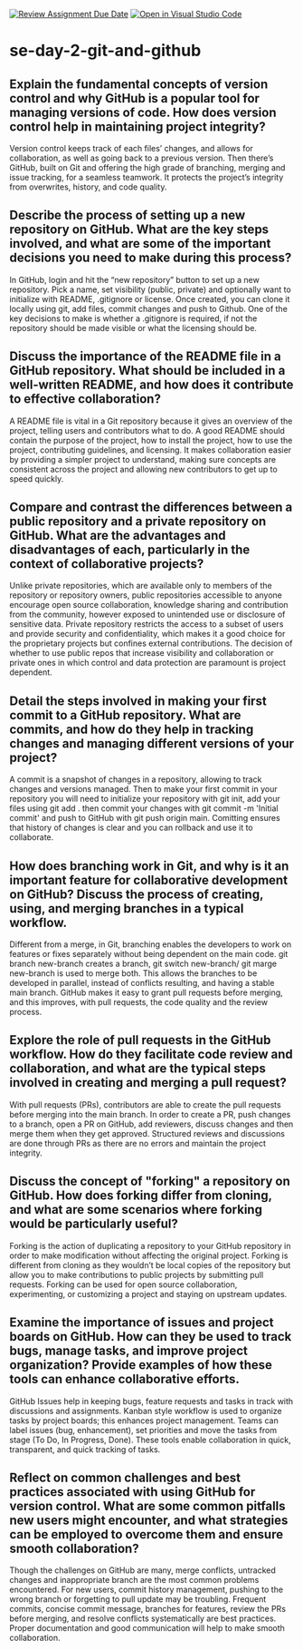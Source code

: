 [![Review Assignment Due Date](https://classroom.github.com/assets/deadline-readme-button-22041afd0340ce965d47ae6ef1cefeee28c7c493a6346c4f15d667ab976d596c.svg)](https://classroom.github.com/a/8wgCKhpZ)
[![Open in Visual Studio Code](https://classroom.github.com/assets/open-in-vscode-2e0aaae1b6195c2367325f4f02e2d04e9abb55f0b24a779b69b11b9e10269abc.svg)](https://classroom.github.com/online_ide?assignment_repo_id=18397978&assignment_repo_type=AssignmentRepo)
# se-day-2-git-and-github
## Explain the fundamental concepts of version control and why GitHub is a popular tool for managing versions of code. How does version control help in maintaining project integrity?
Version control keeps track of each files’ changes, and allows for collaboration, as well as going back to a previous version. Then there’s GitHub, built on Git and offering the high grade of branching, merging and issue tracking, for a seamless teamwork. It protects the project’s integrity from overwrites, history, and code quality.

## Describe the process of setting up a new repository on GitHub. What are the key steps involved, and what are some of the important decisions you need to make during this process?
In GitHub, login and hit the “new repository” button to set up a new repository. Pick a name, set visibility (public, private) and optionally want to initialize with README, .gitignore or license. Once created, you can clone it locally using git, add files, commit changes and push to Github. One of the key decisions to make is whether a .gitignore is required, if not the repository should be made visible or what the licensing should be.

## Discuss the importance of the README file in a GitHub repository. What should be included in a well-written README, and how does it contribute to effective collaboration?
A README file is vital in a Git repository because it gives an overview of the project, telling users and contributors what to do. A good README should contain the purpose of the project, how to install the project, how to use the project, contributing guidelines, and licensing. It makes collaboration easier by providing a simpler project to understand, making sure concepts are consistent across the project and allowing new contributors to get up to speed quickly.

## Compare and contrast the differences between a public repository and a private repository on GitHub. What are the advantages and disadvantages of each, particularly in the context of collaborative projects?
Unlike private repositories, which are available only to members of the repository or repository owners, public repositories accessible to anyone encourage open source collaboration, knowledge sharing and contribution from the community, however exposed to unintended use or disclosure of sensitive data. Private repository restricts the access to a subset of users and provide security and confidentiality, which makes it a good choice for the proprietary projects but confines external contributions. The decision of whether to use public repos that increase visibility and collaboration or private ones in which control and data protection are paramount is project dependent.

## Detail the steps involved in making your first commit to a GitHub repository. What are commits, and how do they help in tracking changes and managing different versions of your project?
A commit is a snapshot of changes in a repository, allowing to track changes and versions managed. Then to make your first commit in your repository you will need to initialize your repository with git init, add your files using git add . then commit your changes with git commit -m 'Initial commit' and push to GitHub with git push origin main. Comitting ensures that history of changes is clear and you can rollback and use it to collaborate.

## How does branching work in Git, and why is it an important feature for collaborative development on GitHub? Discuss the process of creating, using, and merging branches in a typical workflow.
Different from a merge, in Git, branching enables the developers to work on features or fixes separately without being dependent on the main code. git branch new-branch creates a branch, git switch new-branch/ git marge new-branch is used to merge both. This allows the branches to be developed in parallel, instead of conflicts resulting, and having a stable main branch. GitHub makes it easy to grant pull requests before merging, and this improves, with pull requests, the code quality and the review process.

## Explore the role of pull requests in the GitHub workflow. How do they facilitate code review and collaboration, and what are the typical steps involved in creating and merging a pull request?
With pull requests (PRs), contributors are able to create the pull requests before merging into the main branch. In order to create a PR, push changes to a branch, open a PR on GitHub, add reviewers, discuss changes and then merge them when they get approved. Structured reviews and discussions are done through PRs as there are no errors and maintain the project integrity.

## Discuss the concept of "forking" a repository on GitHub. How does forking differ from cloning, and what are some scenarios where forking would be particularly useful?
Forking is the action of duplicating a repository to your GitHub repository in order to make modification without affecting the original project. Forking is different from cloning as they wouldn’t be local copies of the repository but allow you to make contributions to public projects by submitting pull requests. Forking can be used for open source collaboration, experimenting, or customizing a project and staying on upstream updates.

## Examine the importance of issues and project boards on GitHub. How can they be used to track bugs, manage tasks, and improve project organization? Provide examples of how these tools can enhance collaborative efforts.
GitHub Issues help in keeping bugs, feature requests and tasks in track with discussions and assignments. Kanban style workflow is used to organize tasks by project boards; this enhances project management. Teams can label issues (bug, enhancement), set priorities and move the tasks from stage (To Do, In Progress, Done). These tools enable collaboration in quick, transparent, and quick tracking of tasks.

## Reflect on common challenges and best practices associated with using GitHub for version control. What are some common pitfalls new users might encounter, and what strategies can be employed to overcome them and ensure smooth collaboration?
Though the challenges on GitHub are many, merge conflicts, untracked changes and inappropriate branch are the most common problems encountered. For new users, commit history management, pushing to the wrong branch or forgetting to pull update may be troubling. Frequent commits, concise commit message, branches for features, review the PRs before merging, and resolve conflicts systematically are best practices. Proper documentation and good communication will help to make smooth collaboration.
